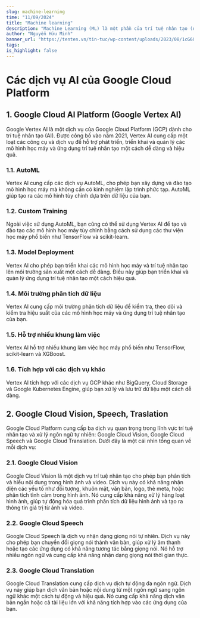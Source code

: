 ```yaml
---
slug: machine-learning
time: "11/09/2024"
title: "Machine learning"
description: "Machine Learning (ML) là một phần của trí tuệ nhân tạo (AI) mà chúng ta dùng để xây dựng các mô hình hoặc chương trình máy tính có khả năng tự học từ dữ liệu."
author: "Nguyễn Hữu Minh"
banner_url: "https://tenten.vn/tin-tuc/wp-content/uploads/2023/08/1cG6U1qstYDijh9bPL42e-Q.jpg"
tags:
is_highlight: false
---
```


# Các dịch vụ AI của Google Cloud Platform

## 1. Google Cloud AI Platform (Google Vertex AI)

Google Vertex AI là một dịch vụ của Google Cloud Platform (GCP) dành cho trí tuệ nhân tạo (AI).
Được công bố vào năm 2021, Vertex AI cung cấp một loạt các công cụ và dịch vụ để hỗ trợ phát triển, triển khai và quản lý các mô hình học máy và ứng dụng trí tuệ nhân tạo một cách dễ dàng và hiệu quả.

### 1.1. AutoML

Vertex AI cung cấp các dịch vụ AutoML, cho phép bạn xây dựng và đào tạo mô hình học máy mà không cần có kinh nghiệm lập trình phức tạp.
AutoML giúp tạo ra các mô hình tùy chỉnh dựa trên dữ liệu của bạn.

### 1.2. Custom Training

Ngoài việc sử dụng AutoML, bạn cũng có thể sử dụng Vertex AI để tạo và đào tạo các mô hình học máy tùy chỉnh bằng cách sử dụng các thư viện học máy phổ biến như TensorFlow và scikit-learn.

### 1.3. Model Deployment

Vertex AI cho phép bạn triển khai các mô hình học máy và trí tuệ nhân tạo lên môi trường sản xuất một cách dễ dàng.
Điều này giúp bạn triển khai và quản lý ứng dụng trí tuệ nhân tạo một cách hiệu quả.

### 1.4. Môi trường phân tích dữ liệu

Vertex AI cung cấp môi trường phân tích dữ liệu để kiểm tra, theo dõi và kiểm tra hiệu suất của các mô hình học máy và ứng dụng trí tuệ nhân tạo của bạn.

### 1.5. Hỗ trợ nhiều khung làm việc

Vertex AI hỗ trợ nhiều khung làm việc học máy phổ biến như TensorFlow, scikit-learn và XGBoost.

### 1.6. Tích hợp với các dịch vụ khác

Vertex AI tích hợp với các dịch vụ GCP khác như BigQuery, Cloud Storage và Google Kubernetes Engine, giúp bạn xử lý và lưu trữ dữ liệu một cách dễ dàng.

## 2. Google Cloud Vision, Speech, Traslation

Google Cloud Platform cung cấp ba dịch vụ quan trọng trong lĩnh vực trí tuệ nhân tạo và xử lý ngôn ngữ tự nhiên: Google Cloud Vision, Google Cloud Speech và Google Cloud Translation.
Dưới đây là một cái nhìn tổng quan về mỗi dịch vụ:

### 2.1. Google Cloud Vision

Google Cloud Vision là một dịch vụ trí tuệ nhân tạo cho phép bạn phân tích và hiểu nội dung trong hình ảnh và video.
Dịch vụ này có khả năng nhận diện các yếu tố như đối tượng, khuôn mặt, văn bản, logo, thẻ meta, hoặc phân tích tình cảm trong hình ảnh.
Nó cung cấp khả năng xử lý hàng loạt hình ảnh, giúp tự động hóa quá trình phân tích dữ liệu hình ảnh và tạo ra thông tin giá trị từ ảnh và video.

### 2.2. Google Cloud Speech

Google Cloud Speech là dịch vụ nhận dạng giọng nói tự nhiên.
Dịch vụ này cho phép bạn chuyển đổi giọng nói thành văn bản, giúp xử lý âm thanh hoặc tạo các ứng dụng có khả năng tương tác bằng giọng nói.
Nó hỗ trợ nhiều ngôn ngữ và cung cấp khả năng nhận dạng giọng nói thời gian thực.

### 2.3. Google Cloud Translation

Google Cloud Translation cung cấp dịch vụ dịch tự động đa ngôn ngữ.
Dịch vụ này giúp bạn dịch văn bản hoặc nội dung từ một ngôn ngữ sang ngôn ngữ khác một cách tự động và hiệu quả.
Nó cung cấp khả năng dịch văn bản ngắn hoặc cả tài liệu lớn với khả năng tích hợp vào các ứng dụng của bạn.
